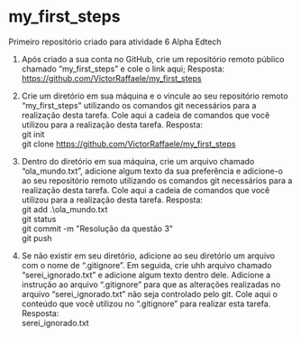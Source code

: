 # my_first_steps
Primeiro repositório criado para atividade 6 Alpha Edtech

1. Após criado a sua conta no GitHub, crie um repositório remoto público chamado
“my_first_steps” e cole o link aqui;
Resposta: \
https://github.com/VictorRaffaele/my_first_steps  

2. Crie um diretório em sua máquina e o vincule ao seu repositório remoto “my_first_steps”
utilizando os comandos git necessários para a realização desta tarefa. Cole aqui a cadeia de
comandos que você utilizou para a realização desta tarefa.
Resposta:\
git init \
git clone https://github.com/VictorRaffaele/my_first_steps

3. Dentro do diretório em sua máquina, crie um arquivo chamado “ola_mundo.txt”, adicione
algum texto da sua preferência e adicione-o ao seu repositório remoto utilizando os
comandos git necessários para a realização desta tarefa. Cole aqui a cadeia de comandos
que você utilizou para a realização desta tarefa.
Resposta: \
git add .\ola_mundo.txt \
git status \
git commit -m "Resolução da questão 3" \
git push

4. Se não existir em seu diretório, adicione ao seu diretório um arquivo com o nome de
“.gitignore”. Em seguida, crie uhh arquivo chamado “serei_ignorado.txt” e adicione algum
texto dentro dele. Adicione a instrução ao arquivo “.gitignore” para que as alterações
realizadas no arquivo “serei_ignorado.txt” não seja controlado pelo git. Cole aqui o conteúdo
que você utilizou no “.gitignore” para realizar esta tarefa.
Resposta: \
serei_ignorado.txt

